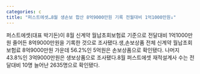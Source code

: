 ```yaml
---
categories: c
title: "퍼스트에셋…8월 생손보 합산 8억9000만원 기록 전월대비 1억1000만원↓"
---
```

퍼스트에셋(대표 박기돈)이 8월 신계약 월납초회보험료 기준으로 전달대비 1억1000만원 줄어든 8억9000만원을 기록한 것으로 조사됐다.생,손보상품 전체 신계약 월납초회보험료 8억9000만원 가운데 56.2%인 5억원은 손보상품으로 확인됐다. 나머지 43.8%인 3억9000만원은 생보상품으로 조사됐다.8월 퍼스트에셋 재적설계사 수는 전달대비 10명 늘어난 2635명으로 확인됐다.
